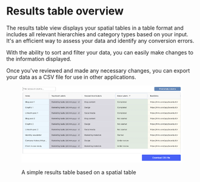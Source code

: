 # Results table overview

The results table view displays your spatial tables in a table format and includes all relevant hierarchies and category types based on your input. It's an efficient way to assess your data and identify any conversion errors.&#x20;

With the ability to sort and filter your data, you can easily make changes to the information displayed.&#x20;

Once you've reviewed and made any necessary changes, you can export your data as a CSV file for use in other applications.

<figure><img src="../.gitbook/assets/GettingStarted_Result_01 (1).png" alt=""><figcaption><p>A simple results table based on a spatial table </p></figcaption></figure>

